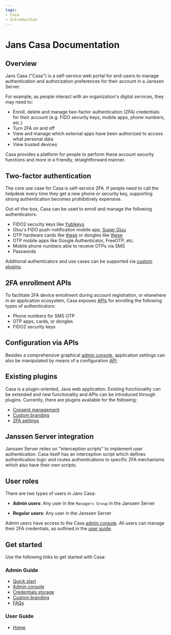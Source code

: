 ```yaml
---
tags:
- Casa
- Introduction
---
```


# Jans Casa Documentation

## Overview

Jans Casa ("Casa") is a self-service web portal for end-users to manage authentication and authorization preferences for their account in a Janssen Server. 

For example, as people interact with an organization's digital services, they may need to:

- Enroll, delete and manage two-factor authentication (2FA) credentials for their account (e.g. FIDO security keys, mobile apps, phone numbers, etc.)
- Turn 2FA on and off
- View and manage which external apps have been authorized to access what personal data
- View trusted devices

Casa provides a platform for people to perform these account security functions and more in a friendly, straightforward manner. 

## Two-factor authentication

The core use case for Casa is self-service 2FA. If people need to call the helpdesk every time they get a new phone or security key, supporting strong authentication becomes prohibitively expensive. 

Out-of-the-box, Casa can be used to enroll and manage the following authenticators:    

- FIDO2 security keys like [Yubikeys](https://www.yubico.com/products/)       
- Gluu's FIDO push-notification mobile app, [Super Gluu](https://docs.gluu.org/head/supergluu/)    
- OTP hardware cards like [these](https://www.ftsafe.com/Products/Power_Card/Standard) or dongles like [these](https://www.ftsafe.com/Products/OTP/Single_Button_OTP)      
- OTP mobile apps like Google Authenticator, FreeOTP, etc.       
- Mobile phone numbers able to receive OTPs via SMS   
- Passwords      

Additional authenticators and use cases can be supported via [custom plugins](#existing-plugins).

## 2FA enrollment APIs

To facilitate 2FA device enrollment during account registration, or elsewhere in an application ecosystem, Casa exposes [APIs](https://github.com/JanssenProject/jans/raw/main/jans-casa/app/src/main/webapp/enrollment-api.yaml)  for enrolling the following types of authenticators:   

- Phone numbers for SMS OTP
- OTP apps, cards, or dongles  
- FIDO2 security keys

## Configuration via APIs

Besides a comprehensive graphical [admin console](./administration/admin-console.md), application settings can also be manipulated by means of a configuration [API](https://github.com/JanssenProject/jans/raw/main/jans-casa/app/src/main/webapp/admin-api.yaml).

## Existing plugins

Casa is a plugin-oriented, Java web application. Existing functionality can be extended and new functionality and APIs can be introduced through plugins. Currently, there are plugins available for the following:

- [Consent management](./plugins/consent-management.md) 
- [Custom branding](./plugins/custom-branding.md)  
- [2FA settings](./plugins/2fa-settings.md)

## Janssen Server integration

Janssen Server relies on "interception scripts" to implement user authentication. Casa itself has an interception script which defines authentication logic and routes authentications to specific 2FA mechanisms which also have their own scripts.        

## User roles

There are two types of users in Jans Casa:

- **Admin users**: Any user in the `Managers Group` in the Janssen Server

- **Regular users**: Any user in the Janssen Server  

Admin users have access to the Casa [admin console](./administration/admin-console.md). All users can manage their 2FA credentials, as outlined in the [user guide](./user-guide.md).  

## Get started

Use the following links to get started with Casa:  

### Admin Guide

  - [Quick start](./administration/quick-start.md)
  - [Admin console](./administration/admin-console.md)
  - [Credentials storage](./administration/credentials-stored.md)        
  - [Custom branding](./administration/custom-branding.md)        
  - [FAQs](./administration/faq.md)            

### User Guide

- [Home](./user-guide.md)
